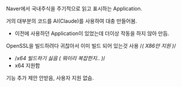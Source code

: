 Naver에서 국내주식을 주기적으로 읽고 표시하는 Application.

거의 대부분의 코드를 AI(Claude)를 사용하여 대충 만들어봄.
* 이전에 사용하던 Application이 있었는데 더이상 작동을 하지 않아 만듬.
  
OpenSSL을 빌드하려다 귀찮아서 이미 빌드 되어 있는것 사용 /*( X86만 지원 )*/
* /*x64 빌드하기 싫음 ( 뭐이리 복잡한지.. )*/
* x64 지원함

기능 추가 제안 안받음, 사용자 지원 없슴.
